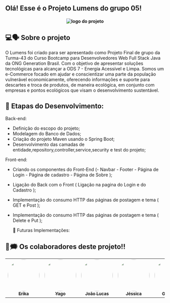 ## Olá! Esse é o Projeto Lumens do grupo 05!

<h4 align="center">
<img align="center" alt="logo do projeto" src="https://media.discordapp.net/attachments/912136460294041681/932679854153953360/unknown.png"> 

## 💻🗣️ Sobre o projeto
O Lumens foi criado para ser apresentado como Projeto Final de grupo da Turma-43 do Curso Bootcamp para Desenvolvedores Web Full Stack Java da ONG Generation Brasil. Com o objetivo de apresentar soluções tecnológicas para alcançar a ODS 7 - Energia Acessível e Limpa.
Somos um e-Commerce focado em ajudar e conscientizar uma parte da população vulnerável economicamente, oferecendo informações e suporte para descartes e troca de produtos, de maneira ecológica, em conjunto com empresas e pontos ecológicos que visam  o desenvolvimento sustentável. 


## 🔧 Etapas do Desenvolvimento:
Back-end:  
- Definição do escopo do projeto;
- Modelagem do Banco de Dados;
- Criação do projeto Maven usando o Spring Boot;
- Desenvolvimento das camadas de entidade,repository,controller,service,security e test do projeto;

Front-end:  
- Criando os componentes do Front-End (- Navbar - Footer - Página de Login - Página de cadastro - Página de Sobre );
- Ligação do Back com o Front ( Ligação na pagina do Login e do Cadastro );
- Implementação do consumo HTTP das páginas de postagem e tema ( GET e Post );
- Implementação do consumo HTTP das páginas de postagem e tema ( Delete e Put );
  
  🚀 Futuras Implementações:


## 👤🗯 Os colaboradores deste projeto!!
<table>
<tr>
<td align="center"><a href="https://github.com/esyamamoto"><img style="border-radius: 50%;" 
src="https://cdn.discordapp.com/attachments/912136460294041681/932660487395631154/eu.jpg" width="100px;" alt=""/><br /><sub><b>Erika </b></sub></a><br /><a 
href="https://github.com/esyamamoto" title="GitHub Erika"></a></td> </a></td><td align="center"><a href="https://github.com/Yagocoelho"><img style="border-radius: 50%;" 
src="https://cdn.discordapp.com/attachments/912136460294041681/932660487970238464/yago.jpg" width="100px;" alt=""/><br /><sub><b>Yago</b></sub></a><br /><a href="https://github.com/Yagocoelho" 
title="GitHub Yago"</a></td><td align="center"><a 
href="https://github.com/LuukasOo"><img style="border-radius: 50%;" 
src="https://cdn.discordapp.com/attachments/912136460294041681/932660995854303262/jao.jpg" 
width="100px;" alt=""/><br /><sub><b>João Lucas</b></sub></a><br /><a
href="https://github.com/LuukasOo" title="GitHub João Lucas"></a></td> <td align="center"><a 
href="https://github.com/JessicaPersou"><img style="border-radius: 50%;" 
src="https://cdn.discordapp.com/attachments/912136460294041681/932681028017991690/ppp.png" width="100px;" alt=""/><br /><sub><b>Jéssica</b></sub></a><br /><a 
href="https://github.com/JessicaPersou" title="GitHub Jéssica"></a></td> <td align="center"><a href="https://github.com/gtamie"><img style="border-radius: 50%;" 
src="https://cdn.discordapp.com/attachments/912136460294041681/938493819312291940/giu.png" width="100px;" alt=""/><br /><sub><b>Giuliana</b></sub></a><br /><a 
href="https://https://github.com/gtamie" title="GitHub Giuliana"></a></td>


